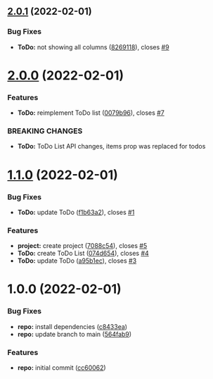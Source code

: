 ## [2.0.1](https://github.com/Cervantes007/empty-rel/compare/v2.0.0...v2.0.1) (2022-02-01)


### Bug Fixes

* **ToDo:** not showing all columns ([8269118](https://github.com/Cervantes007/empty-rel/commit/82691182a76fc1a62304f54cd123c77d8cacc2e6)), closes [#9](https://github.com/Cervantes007/empty-rel/issues/9)

# [2.0.0](https://github.com/Cervantes007/empty-rel/compare/v1.1.0...v2.0.0) (2022-02-01)


### Features

* **ToDo:** reimplement ToDo list ([0079b96](https://github.com/Cervantes007/empty-rel/commit/0079b96f4d8c7fdaab13d92819cea8582224f2e6)), closes [#7](https://github.com/Cervantes007/empty-rel/issues/7)


### BREAKING CHANGES

* **ToDo:** ToDo List API changes, items prop was replaced for
todos

# [1.1.0](https://github.com/Cervantes007/empty-rel/compare/v1.0.0...v1.1.0) (2022-02-01)


### Bug Fixes

* **ToDo:** update ToDo ([f1b63a2](https://github.com/Cervantes007/empty-rel/commit/f1b63a262a35db5d293188a9b8ee4fc30baa5566)), closes [#1](https://github.com/Cervantes007/empty-rel/issues/1)


### Features

* **project:** create project ([7088c54](https://github.com/Cervantes007/empty-rel/commit/7088c544d2b7afe7a0529449e3d276feb8941c98)), closes [#5](https://github.com/Cervantes007/empty-rel/issues/5)
* **ToDo:** create ToDo List ([074d654](https://github.com/Cervantes007/empty-rel/commit/074d654b7a7a009219f050fd0392a5460ddaf1cd)), closes [#4](https://github.com/Cervantes007/empty-rel/issues/4)
* **ToDo:** update ToDo ([a95b1ec](https://github.com/Cervantes007/empty-rel/commit/a95b1ec39b2ed2173b73ad1ed0ce807ca3fa217c)), closes [#3](https://github.com/Cervantes007/empty-rel/issues/3)

# 1.0.0 (2022-02-01)


### Bug Fixes

* **repo:** install dependencies ([c8433ea](https://github.com/Cervantes007/empty-rel/commit/c8433eae7aac913b26b16350bb7f14facbae18a7))
* **repo:** update branch to main ([564fab9](https://github.com/Cervantes007/empty-rel/commit/564fab99db64f0742472fe79aeabfb628a08661e))


### Features

* **repo:** initial commit ([cc60062](https://github.com/Cervantes007/empty-rel/commit/cc60062669aa2ad9f5049db6a23e4638cf727bf4))
